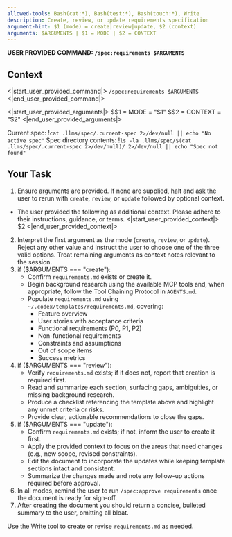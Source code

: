 ```yaml
---
allowed-tools: Bash(cat:*), Bash(test:*), Bash(touch:*), Write
description: Create, review, or update requirements specification
argument-hint: $1 (mode) = create|review|update, $2 (context)
arguments: $ARGUMENTS | $1 = MODE | $2 = CONTEXT
---
```


**USER PROVIDED COMMAND: `/spec:requirements $ARGUMENTS`**

## Context

<|start_user_provided_command|>
`/spec:requirements $ARGUMENTS`
<|end_user_provided_command|>

<|start_user_provided_arguments|>
$$1 = MODE = "$1"
$$2 = CONTEXT = "$2"
<|end_user_provided_arguments|>

Current spec: !`cat .llms/spec/.current-spec 2>/dev/null || echo "No active spec"`
Spec directory contents: !`ls -la .llms/spec/$(cat .llms/spec/.current-spec 2>/dev/null)/ 2>/dev/null || echo "Spec not found"`

## Your Task

1. Ensure arguments are provided. If none are supplied, halt and ask the user to rerun with `create`, `review`, or `update` followed by optional context.
  - The user provided the following as additional context. Please adhere to their instructions, guidance, or terms.
  <|start_user_provided_context|>
  $2
  <|end_user_provided_context|>
2. Interpret the first argument as the mode (`create`, `review`, or `update`). Reject any other value and instruct the user to choose one of the three valid options. Treat remaining arguments as context notes relevant to the session.
3. if ($ARGUMENTS === "create"):
   - Confirm `requirements.md` exists or create it.
   - Begin background research using the available MCP tools and, when appropriate, follow the Tool Chaining Protocol in `AGENTS.md`.
   - Populate `requirements.md` using `~/.codex/templates/requirements.md`, covering:
     - Feature overview
     - User stories with acceptance criteria
     - Functional requirements (P0, P1, P2)
     - Non-functional requirements
     - Constraints and assumptions
     - Out of scope items
     - Success metrics
4. if ($ARGUMENTS === "review"):
   - Verify `requirements.md` exists; if it does not, report that creation is required first.
   - Read and summarize each section, surfacing gaps, ambiguities, or missing background research.
   - Produce a checklist referencing the template above and highlight any unmet criteria or risks.
   - Provide clear, actionable recommendations to close the gaps.
5. if ($ARGUMENTS === "update"):
   - Confirm `requirements.md` exists; if not, inform the user to create it first.
   - Apply the provided context to focus on the areas that need changes (e.g., new scope, revised constraints).
   - Edit the document to incorporate the updates while keeping template sections intact and consistent.
   - Summarize the changes made and note any follow-up actions required before approval.
6. In all modes, remind the user to run `/spec:approve requirements` once the document is ready for sign-off.
7. After creating the document you should return a concise, bulleted summary to the user, omitting all bloat.

Use the Write tool to create or revise `requirements.md` as needed.
